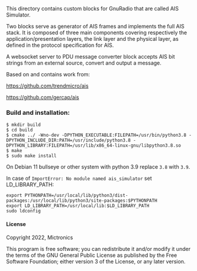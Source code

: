 This directory contains custom blocks for GnuRadio that are called AIS Simulator.

Two blocks serve as generator of AIS frames and implements the full AIS stack.
It is composed of three main components covering respectively the
application/presentation layers, the link layer and the physical layer,
as defined in the protocol specification for AIS.

A websocket server to PDU message converter block accepts AIS bit strings from an external source,
convert and output a message.

Based on and contains work from:

https://github.com/trendmicro/ais

https://github.com/gercap/ais

### Build and installation:

```
$ mkdir build
$ cd build
$ cmake ../ -Wno-dev -DPYTHON_EXECUTABLE:FILEPATH=/usr/bin/python3.8 -DPYTHON_INCLUDE_DIR:PATH=/usr/include/python3.8 -DPYTHON_LIBRARY:FILEPATH=/usr/lib/x86_64-linux-gnu/libpython3.8.so
$ make
$ sudo make install
```

On Debian 11 bullseye or other system with python 3.9 replace `3.8` with `3.9`.

In case of `ImportError: No module named ais_simulator` set LD_LIBRARY_PATH:

```
export PYTHONPATH=/usr/local/lib/python3/dist-packages:/usr/local/lib/python3/site-packages:$PYTHONPATH
export LD_LIBRARY_PATH=/usr/local/lib:$LD_LIBRARY_PATH
sudo ldconfig
```

#### License

Copyright 2022, Mictronics

This program is free software; you can redistribute it and/or
modify it under the terms of the GNU General Public License
as published by the Free Software Foundation; either version 3
of the License, or any later version.

